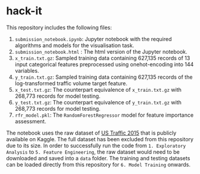 # hack-it

This repository includes the following files:

1. `submission_notebook.ipynb`: Jupyter notebook with the required algorithms and models for the visualisation task.
2. `submission_notebook.html` : The html version of the Jupyter notebook.
3. `x_train.txt.gz`: Sampled training data containing 627,135 records of 13 input categorical features preprocessed using onehot-encoding into 144 variables.
4. `y_train.txt.gz`: Sampled training data containing 627,135 records of the log-transformed traffic volume target feature.
5. `x_test.txt.gz`: The counterpart equivalence of `x_train.txt.gz` with 268,773 records for model testing.
6. `y_test.txt.gz`: The counterpart equivalence of `y_train.txt.gz` with 268,773 records for model testing.
7. `rfr_model.pkl`: The `RandomForestRegressor` model for feature importance assessment.

The notebook uses the raw dataset of [US Traffic 2015](https://www.kaggle.com/jboysen/us-traffic-2015) that is publicly available on Kaggle. The full dataset has been excluded from this repository due to its size. In order to successfully run the code from `1. Exploratory Analysis` to `5. Feature Engineering`, the raw dataset would need to be downloaded and saved into a `data` folder. The training and testing datasets can be loaded directly from this repository for `6. Model Training` onwards.
